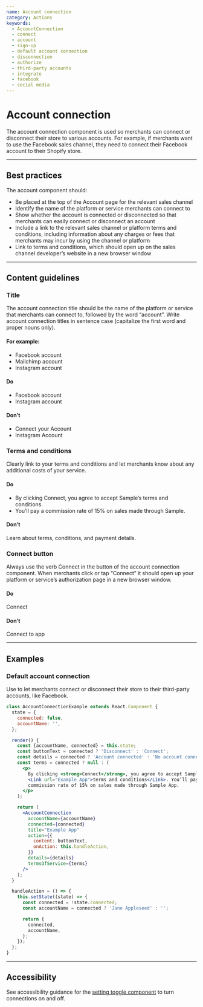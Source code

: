 ```yaml
---
name: Account connection
category: Actions
keywords:
  - AccountConnection
  - connect
  - account
  - sign-up
  - default account connection
  - disconnection
  - authorize
  - third-party accounts
  - integrate
  - facebook
  - social media
---
```


# Account connection

The account connection component is used so merchants can connect or disconnect
their store to various accounts. For example, if merchants want to use the
Facebook sales channel, they need to connect their Facebook
account to their Shopify store.

---

## Best practices

The account component should:

- Be placed at the top of the Account page for the relevant sales channel
- Identify the name of the platform or service merchants can connect to
- Show whether the account is connected or disconnected so that merchants can easily connect or disconnect an account
- Include a link to the relevant sales channel or platform terms and conditions,
  including information about any charges or fees that merchants may incur by
  using the channel or platform
- Link to terms and conditions, which should open up on the sales channel
  developer’s website in a new browser window

---

## Content guidelines

### Title

The account connection title should be the name of the platform or service that
merchants can connect to, followed by the word “account”. Write account connection titles in sentence case (capitalize the first word and proper nouns only).

#### For example:

- Facebook account
- Mailchimp account
- Instagram account

<!-- usagelist -->

#### Do

- Facebook account
- Instagram account

#### Don’t

- Connect your Account
- Instagram Account

### Terms and conditions

Clearly link to your terms and conditions and let merchants know about any additional costs of your service.

<!-- usagelist -->

#### Do

- By clicking Connect, you agree to accept Sample’s terms and conditions.
- You’ll pay a commission rate of 15% on sales made through Sample.

#### Don’t

Learn about terms, conditions, and payment details.

<!-- end -->

### Connect button

Always use the verb Connect in the button of the account connection component. When merchants click or tap “Connect” it should open up your platform or service’s authorization page in a new browser window.

<!-- usagelist -->

#### Do

Connect

#### Don’t

Connect to app

<!-- end -->

---

## Examples

### Default account connection

Use to let merchants connect or disconnect their store to their third-party accounts, like Facebook.

```jsx
class AccountConnectionExample extends React.Component {
  state = {
    connected: false,
    accountName: '',
  };

  render() {
    const {accountName, connected} = this.state;
    const buttonText = connected ? 'Disconnect' : 'Connect';
    const details = connected ? 'Account connected' : 'No account connected';
    const terms = connected ? null : (
      <p>
        By clicking <strong>Connect</strong>, you agree to accept Sample App’s{' '}
        <Link url="Example App">terms and conditions</Link>. You’ll pay a
        commission rate of 15% on sales made through Sample App.
      </p>
    );

    return (
      <AccountConnection
        accountName={accountName}
        connected={connected}
        title="Example App"
        action={{
          content: buttonText,
          onAction: this.handleAction,
        }}
        details={details}
        termsOfService={terms}
      />
    );
  }

  handleAction = () => {
    this.setState((state) => {
      const connected = !state.connected;
      const accountName = connected ? 'Jane Appleseed' : '';

      return {
        connected,
        accountName,
      };
    });
  };
}
```

---

## Accessibility

<!-- content-for: web -->

See accessibility guidance for the [setting toggle component](/components/actions/setting-toggle) to turn connections on and off.

<!-- /content-for-->
